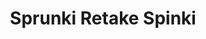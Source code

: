 ---
slug: sprunki-retake-spinki
title: Sprunki Retake Spinki
description: "Sprunki Retake Spinki is an exciting online game. Play for free directly in your browser!"
icon: /images/popular_mods/Sprunki Retake Spinki.png
url: https://wowtbc.net/sprunkin/retake-spinki/index.html
previewImage: /images/popular_mods/Sprunki Retake Spinki.png
type: popular mods

# SEO配置
seo:
  title: "Sprunki Retake Spinki - Play Free Online Game | Fun Browser Games"
  description: "Sprunki Retake Spinki - Play this fun online game for free in your browser. No download required!"
  ogImage: "/images/popular_mods/Sprunki Retake Spinki.png"
  keywords: "sprunki-retake-spinki, online game, browser game, free game, popular mods game, play online"

videoUrls:
  - https://www.youtube.com/embed/example1
  - https://www.youtube.com/embed/example2

whyPlay:
  title: "Why Play Sprunki Retake Spinki?"
  items:
    - "Immersive Gameplay: Sprunki Retake Spinki offers an engaging and immersive gaming experience that will keep you entertained for hours"
    - "Challenging Levels: Test your skills with increasingly difficult challenges and obstacles"
    - "Beautiful Graphics: Enjoy stunning visuals and smooth animations that bring the game world to life"
    - "Regular Updates: New content and features are added regularly to keep the game fresh and exciting"
    - "Free to Play: Experience all the fun without spending a penny"
    - "Community Features: Connect with other players, share strategies, and compete for high scores"
    - "Cross-Platform: Play on any device with a web browser, no downloads required"

features:
  title: "Key Features of Sprunki Retake Spinki"
  image: "/images/popular_mods/Sprunki Retake Spinki.png"
  items:
    - "Intuitive Controls: Easy to learn controls make Sprunki Retake Spinki accessible for players of all skill levels"
    - "Multiple Game Modes: Enjoy various gameplay options that provide different challenges and experiences"
    - "Character Customization: Personalize your gaming experience with unique characters and items"
    - "Achievement System: Complete special tasks to earn rewards and recognition"
    - "Leaderboards: Compete with players worldwide and see who can achieve the highest scores"

characteristics:
  title: "Game Characteristics"
  image: "/images/popular_mods/Sprunki Retake Spinki.png"
  items:
    - "Genre: Popular mods game with elements of strategy and skill"
    - "Difficulty: Suitable for both casual gamers and those seeking a challenge"
    - "Play Time: Quick sessions or extended gameplay, depending on your preference"
    - "Art Style: Vibrant and engaging visuals that enhance the gaming experience"
    - "Sound Design: Immersive audio that complements the gameplay perfectly"

info: "Sprunki Retake Spinki is an exciting online game that offers players a unique and engaging gaming experience. With its intuitive controls, stunning visuals, and challenging gameplay, Sprunki Retake Spinki provides hours of entertainment for players of all ages and skill levels. Whether you're looking for a quick gaming session during a break or an extended play session, Sprunki Retake Spinki delivers an immersive experience that will keep you coming back for more. The game features multiple levels of increasing difficulty, ensuring that players are constantly challenged as they progress. With regular updates adding new content and features, Sprunki Retake Spinki remains fresh and exciting, providing endless entertainment options for its growing community of players."

howToPlayIntro: "Welcome to Sprunki Retake Spinki! This guide will walk you through the basics and help you master the game. Whether you're a beginner or looking to improve your skills, these tips and instructions will enhance your gaming experience."

howToPlaySteps:
  - title: "Getting Started"
    description: "Begin your Sprunki Retake Spinki adventure by familiarizing yourself with the controls. Use your keyboard or mouse to navigate through the game interface. The tutorial will guide you through the basic mechanics and help you understand the objectives."
  - title: "Understanding the Objectives"
    description: "In Sprunki Retake Spinki, your main goal is to progress through levels by completing specific objectives. Each level presents unique challenges that require different strategies and approaches."
  - title: "Mastering the Controls"
    description: "Practice using the controls to improve your precision and reaction time. Sprunki Retake Spinki requires quick reflexes and strategic thinking to overcome obstacles and defeat opponents."
  - title: "Utilizing Power-ups"
    description: "Collect power-ups throughout the game to enhance your abilities and overcome difficult challenges. Each power-up offers unique advantages that can be crucial for success."
  - title: "Developing Strategies"
    description: "As you progress in Sprunki Retake Spinki, develop effective strategies for different scenarios. Analyze patterns, anticipate challenges, and adapt your approach to maximize your performance."

faq:
  title: "Frequently Asked Questions about Sprunki Retake Spinki"
  items:
    - question: "Is Sprunki Retake Spinki free to play?"
      answer: "Yes, Sprunki Retake Spinki is completely free to play directly in your web browser. No downloads or purchases are required to enjoy the full game experience."
    - question: "Can I play Sprunki Retake Spinki on mobile devices?"
      answer: "Yes, Sprunki Retake Spinki is optimized for both desktop and mobile play. You can enjoy the game on any device with a web browser and internet connection."
    - question: "Are there any in-game purchases?"
      answer: "While Sprunki Retake Spinki is free to play, there may be optional in-game purchases available for cosmetic items or additional features that don't affect core gameplay."
    - question: "How often is Sprunki Retake Spinki updated?"
      answer: "The developers regularly update Sprunki Retake Spinki with new content, features, and improvements based on player feedback and game performance."
    - question: "Can I play Sprunki Retake Spinki offline?"
      answer: "Currently, Sprunki Retake Spinki requires an internet connection to play as it's a browser-based online game."
    - question: "Is Sprunki Retake Spinki suitable for children?"
      answer: "Yes, Sprunki Retake Spinki is designed to be family-friendly and suitable for players of all ages."
    - question: "How do I report bugs or issues?"
      answer: "If you encounter any problems while playing Sprunki Retake Spinki, you can report them through the game's support page or contact the developers directly through their website."
    - question: "Still Have Questions?"
      answer: "If you have additional questions about Sprunki Retake Spinki that aren't covered in this FAQ, please visit our support center or contact our customer service team for assistance."
---